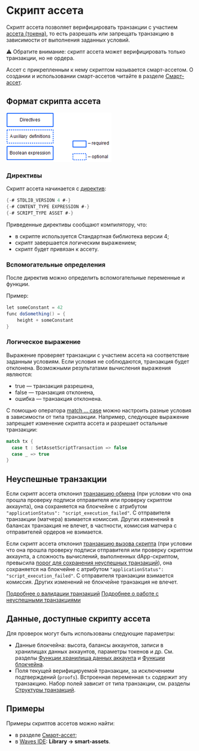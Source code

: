 # Скрипт ассета

Скрипт ассета позволяет верифицировать транзакции с участием [ассета (токена)](/ru/blockchain/token/), то есть разрешать или запрещать транзакцию в зависимости от выполнения заданных условий.

:warning: Обратите внимание: скрипт ассета может верифицировать только транзакции, но не ордера.

Ассет с прикрепленным к нему скриптом называется смарт-ассетом. О создании и использовании смарт-ассетов читайте в разделе [Смарт-ассет](/ru/building-apps/smart-contracts/what-is-smart-asset).

## Формат скрипта ассета

![](./_assets/contract-structure.png)

### Директивы

Скрипт ассета начинается с [директив](/ru/ride/script/directives):

```scala
{-# STDLIB_VERSION 4 #-}
{-# CONTENT_TYPE EXPRESSION #-}
{-# SCRIPT_TYPE ASSET #-}
```

Приведенные директивы сообщают компилятору, что:

- в скрипте используется Стандартная библиотека версии 4;
- скрипт завершается логическим выражением;
- скрипт будет привязан к ассету.

### Вспомогательные определения

После директив можно определить вспомогательные переменные и функции.

Пример:

```scala
let someConstant = 42
func doSomething() = {
    height + someConstant
}
```

### Логическое выражение

Выражение проверяет транзакции с участием ассета на соответствие заданным условиям. Если условия не соблюдаются, транзакция будет отклонена. Возможными результатами вычисления выражения являются:
* true — транзакция разрешена,
* false — транзакция отклонена,
* ошибка — транзакция отклонена.

С помощью оператора [match ... case](/ru/ride/operators/match-case) можно настроить разные условия в зависимости от типа транзакции. Например, следующее выражение запрещает изменение скрипта ассета и разрешает остальные транзакции:

```scala
match tx {
  case t : SetAssetScriptTransaction => false
  case _ => true
}
```

## Неуспешные транзакции

Если скрипт ассета отклонил [транзакцию обмена](/ru/blockchain/transaction-type/exchange-transaction) (при условии что она прошла проверку подписи отправителя или проверку скриптом аккаунта), она сохраняется на блокчейне с атрибутом `"applicationStatus": "script_execution_failed"`. С отправителя транзакции (матчера) взимается комиссия. Других изменений в балансах транзакция не влечет, в частности, комиссия матчера с отправителей ордеров не взимается.

Если скрипт ассета отклонил [транзакцию вызова скрипта](/ru/blockchain/transaction-type/invoke-script-transaction) (при условии что она прошла проверку подписи отправителя или проверку скриптом аккаунта, а сложность вычислений, выполненных dApp-скриптом, превысила [порог для сохранения неуспешных транзакций](/ru/ride/limits/)), она сохраняется на блокчейне с атрибутом `"applicationStatus": "script_execution_failed"`. С отправителя транзакции взимается комиссия. Других изменений не блокчейне транзакция не влечет.

[Подробнее о валидации транзакций](/ru/blockchain/transaction/transaction-validation)
[Подробнее о работе с неуспешными транзакциями](/ru/keep-in-touch/april)


## Данные, доступные скрипту ассета

Для проверок могут быть использованы следующие параметры:

* Данные блокчейна: высота, балансы аккаунтов, записи в хранилищах данных аккаунтов, параметры токенов и др. См. разделы [Функции хранилища данных аккаунта](/ru/ride/functions/built-in-functions/account-data-storage-functions) и [Функции блокчейна](/ru/ride/functions/built-in-functions/blockchain-functions).
* Поля текущей верифицируемой транзакции, за исключением подтверждений (`proofs`). Встроенная переменная `tx` содержит эту транзакцию. Набор полей зависит от типа транзакции, см. разделы [Структуры транзакций](/ru/ride/structures/transaction-structures/).

## Примеры

Примеры скриптов ассетов можно найти:
* в разделе [Смарт-ассет](/ru/building-apps/smart-contracts/what-is-smart-asset);
* в [Waves IDE](/ru/building-apps/smart-contracts/tools/waves-ide): **Library → smart-assets**.
